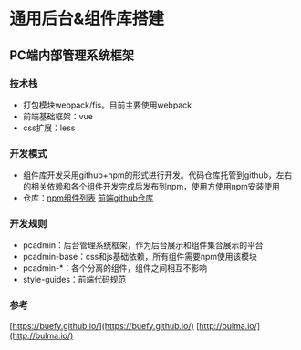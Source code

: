 # 通用后台&组件库搭建

## PC端内部管理系统框架
### 技术栈

* 打包模块webpack/fis。目前主要使用webpack
* 前端基础框架：vue
* css扩展：less

### 开发模式
 - 组件库开发采用github+npm的形式进行开发。代码仓库托管到github，左右的相关依赖和各个组件开发完成后发布到npm，使用方使用npm安装使用
 - 仓库：[npm组件列表](https://www.npmjs.com/search?q=pcadmin)    [前端github仓库](https://github.com/ksc-fx)


### 开发规则
 - pcadmin：后台管理系统框架，作为后台展示和组件集合展示的平台
 - pcadmin-base：css和js基础依赖，所有组件需要npm使用该模块
 - pcadmin-*：各个分离的组件，组件之间相互不影响
 - style-guides：前端代码规范


### 参考
[https://buefy.github.io/](https://buefy.github.io/)    [http://bulma.io/](http://bulma.io/)